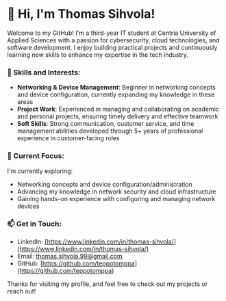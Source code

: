 # 👋 Hi, I'm Thomas Sihvola!

Welcome to my GitHub! I'm a third-year IT student at Centria University of Applied Sciences with a passion for cybersecurity, cloud technologies, and software development. I enjoy building practical projects and continuously learning new skills to enhance my expertise in the tech industry.

### 🔧 Skills and Interests:
- **Networking & Device Management**: Beginner in networking concepts and device configuration, currently expanding my knowledge in these areas
- **Project Work**: Experienced in managing and collaborating on academic and personal projects, ensuring timely delivery and effective teamwork
- **Soft Skills**: Strong communication, customer service, and time management abilities developed through 5+ years of professional experience in customer-facing roles

### 🌱 Current Focus:
I'm currently exploring:
- Networking concepts and device configuration/administration
- Advancing my knowledge in network security and cloud infrastructure
- Gaining hands-on experience with configuring and managing network devices

### 📫 Get in Touch:
- LinkedIn: [https://www.linkedin.com/in/thomas-sihvola/](https://www.linkedin.com/in/thomas-sihvola/)
- Email: [thomas.sihvola.99@gmail.com](mailto:thomas.sihvola.99@gmail.com)
- GitHub: [https://github.com/teppotomppa](https://github.com/teppotomppa)

Thanks for visiting my profile, and feel free to check out my projects or reach out!
